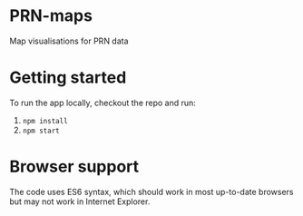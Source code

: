 # PRN-maps
Map visualisations for PRN data

# Getting started
To run the app locally, checkout the repo and run:
1. `npm install`
0. `npm start`

# Browser support
The code uses ES6 syntax, which should work in most up-to-date browsers but may not work in Internet Explorer.
